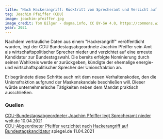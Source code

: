 ```yaml
---
title: "Nach Hackerangriff: Rücktritt vom Sprecheramt und Verzicht auf Kandidatur"
tag: Joachim Pfeiffer (CDU)
image: joachim-pfeiffer.jpg
image_credit: Tom Bilger - dogma.info, CC BY-SA 4.0, https://commons.wikimedia.org/w/index.php?curid=61169629
year: 2021
---
```


Nachdem vertrauliche Daten aus einem "Hackerangriff" veröffentlicht wurden, legt der CDU Bundestagsabgeordnete Joachim Pfeiffer sein
Amt als wirtschaftspolitischer Sprecher nieder und verzichtet auf eine erneute Kandidatur zur Bundestagswahl. Die bereits erfolgte
Nominierung durch seinen Wahlkreis werde er zurückgeben, kündigte der ehemalige energie- und wirtschaftspolitischer Sprecher der
Unionsfraktion an.

Er begründete diese Schritte auch mit dem neuen Verhaltenskodex, den die Unionsfraktion aufgrund
der Maskenskandale beschließen will. Dieser würde unternehmerische Tätigkeiten neben dem Mandat praktisch ausschließen.

<!--more-->

### Quellen

[CDU-Bundestagsabgeordneter Joachim Pfeiffer legt Sprecheramt nieder][welt] welt.de 10.04.2021  
[CDU-Abgeordneter Pfeiffer verzichtet nach Hackerangriff auf Bundestagskandidatur][spon] spiegel.de 11.04.2021  

[welt]: https://www.welt.de/politik/deutschland/article230104463/Nach-Hackerangriff-CDU-Bundestagsabgeordneter-Joachim-Pfeiffer-legt-Sprecheramt-nieder.html
[spon]: https://www.spiegel.de/politik/deutschland/nach-hackerangriff-cdu-abgeordneter-pfeiffer-verzichtet-auf-bundestagskandidatur-a-3744ddea-1b82-4a6a-be78-b7bdee68f260?sara_ecid=soci_upd_wbMbjhOSvViISjc8RPU89NcCvtlFcJ


